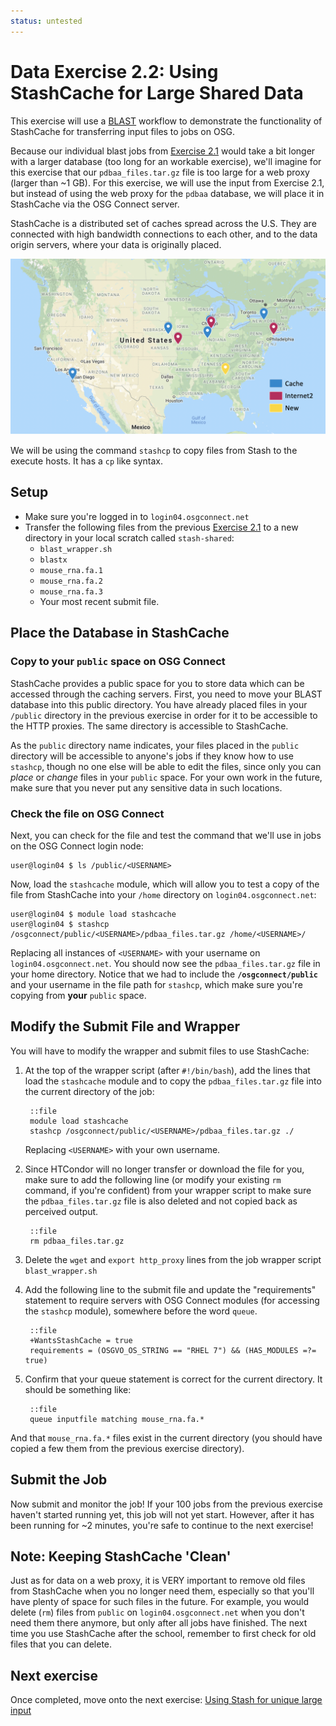 ```yaml
---
status: untested
---
```


Data Exercise 2.2: Using StashCache for Large Shared Data
=============================================================

This exercise will use a [BLAST](http://blast.ncbi.nlm.nih.gov/Blast.cgi?CMD=Web&PAGE_TYPE=BlastHome) workflow to
demonstrate the functionality of StashCache for transferring input files to jobs on OSG.

Because our individual blast jobs from [Exercise 2.1](/materials/data/part2-ex1-blast-proxy) would take a bit longer
with a larger database (too long for an workable exercise), we'll imagine for this exercise that our
`pdbaa_files.tar.gz` file is too large for a web proxy (larger than ~1 GB).
For this exercise, we will use the input from Exercise 2.1, but instead of using the web proxy for the `pdbaa` database,
we will place it in StashCache via the OSG Connect server.

StashCache is a distributed set of caches spread across the U.S.
They are connected with high bandwidth connections to each other, and to the data origin servers, where your data is
originally placed.

![StashCache Map](/materials/data/files/osgus19-day4-part2-CacheLocations.png)

We will be using the command `stashcp` to copy files from Stash to the execute hosts.  It has a `cp` like syntax.

Setup
-----

-   Make sure you're logged in to `login04.osgconnect.net`
-   Transfer the following files from the previous [Exercise 2.1](/materials/data/part2-ex1-blast-proxy.md) to a new directory in
    your local scratch called `stash-shared`:
    - `blast_wrapper.sh`
    - `blastx`
    - `mouse_rna.fa.1`
    - `mouse_rna.fa.2`
    - `mouse_rna.fa.3`
    - Your most recent submit file.

Place the Database in StashCache
--------------------------------

### Copy to your `public` space on OSG Connect

StashCache provides a public space for you to store data which can be accessed through the caching servers.
First, you need to move your BLAST database into this public directory.
You have already placed files in your `/public` directory in the previous exercise in order for it to be
accessible to the HTTP proxies.
The same directory is accessible to StashCache.

As the `public` directory name indicates, your files placed in the `public` directory will be accessible to anyone's
jobs if they know how to use `stashcp`, though no one else will be able to edit the files, since only you can *place* or
*change* files in your `public` space.
For your own work in the future, make sure that you never put any sensitive data in such locations.

### Check the file on OSG Connect

Next, you can check for the file and test the command that we'll use in jobs on the OSG Connect login node:

``` console
user@login04 $ ls /public/<USERNAME>
```

Now, load the `stashcache` module, which will allow you to test a copy of the file from StashCache into your `/home`
directory on `login04.osgconnect.net`:

``` console
user@login04 $ module load stashcache
user@login04 $ stashcp /osgconnect/public/<USERNAME>/pdbaa_files.tar.gz /home/<USERNAME>/
```

Replacing all instances of `<USERNAME>` with your username on `login04.osgconnect.net`.
You should now see the `pdbaa_files.tar.gz` file in your home directory.
Notice that we had to include the **`/osgconnect/public`** and your username in the file path for `stashcp`, which make sure you're
copying from **your** `public` space.

Modify the Submit File and Wrapper
----------------------------------

You will have to modify the wrapper and submit files to use StashCache:

1. At the top of the wrapper script (after `#!/bin/bash`), add the lines that load the `stashcache` module and to copy
   the `pdbaa_files.tar.gz` file into the current directory of the job:

        ::file
        module load stashcache
        stashcp /osgconnect/public/<USERNAME>/pdbaa_files.tar.gz ./

    Replacing `<USERNAME>` with your own username.

2. Since HTCondor will no longer transfer or download the file for you, make sure to add the following line (or modify
   your existing `rm` command, if you're confident) from your wrapper script to make sure the `pdbaa_files.tar.gz` file
   is also deleted and not copied back as perceived output.

        ::file
        rm pdbaa_files.tar.gz

3. Delete the `wget` and `export http_proxy` lines from the job wrapper script `blast_wrapper.sh`

4. Add the following line to the submit file and update the "requirements" statement to require servers with OSG Connect
   modules (for accessing the `stashcp` module), somewhere before the word `queue`.

        ::file
        +WantsStashCache = true
        requirements = (OSGVO_OS_STRING == "RHEL 7") && (HAS_MODULES =?= true)

5. Confirm that your queue statement is correct for the current directory. It should be something like:

        ::file
        queue inputfile matching mouse_rna.fa.*

And that `mouse_rna.fa.*` files exist in the current directory (you should have copied a few them from the previous exercise
directory).

Submit the Job
--------------

Now submit and monitor the job! If your 100 jobs from the previous exercise haven't started running yet, this job will
not yet start.
However, after it has been running for ~2 minutes, you're safe to continue to the next exercise!

Note: Keeping StashCache 'Clean'
--------------------------------

Just as for data on a web proxy, it is VERY important to remove old files from StashCache when you no longer need them,
especially so that you'll have plenty of space for such files in the future.
For example, you would delete (`rm`) files from `public` on `login04.osgconnect.net` when you don't need them there
anymore, but only after all jobs have finished.
The next time you use StashCache after the school, remember to first check for old files that you can delete.

Next exercise
-------------

Once completed, move onto the next exercise: [Using Stash for unique large input](/materials/data/part2-ex3-stashcache-unique.md)

